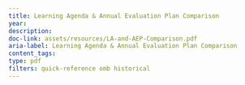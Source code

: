 ```yaml
---
title: Learning Agenda & Annual Evaluation Plan Comparison
year: 
description: 
doc-link: assets/resources/LA-and-AEP-Comparison.pdf
aria-label: Learning Agenda & Annual Evaluation Plan Comparison
content_tags: 
type: pdf
filters: quick-reference omb historical
---
```

